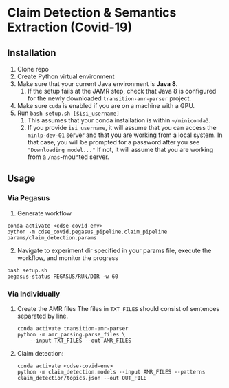 # Claim Detection & Semantics Extraction (Covid-19)

## Installation

1. Clone repo
2. Create Python virtual environment
3. Make sure that your current Java environment is **Java 8**.
   1. If the setup fails at the JAMR step, check that Java 8 is configured
      for the newly downloaded `transition-amr-parser` project.
4. Make sure `cuda` is enabled if you are on a machine with a GPU.
4. Run `bash setup.sh [$isi_username]`
   1. This assumes that your conda installation is within `~/miniconda3`.
   2. If you provide `isi_username`, it will assume that you can access
      the `minlp-dev-01` server and that you are working from a local system.
      In that case, you will be prompted for a password after you see
      `"Downloading model..."`
      If not, it will assume that you are working from a `/nas`-mounted server.

## Usage

### Via Pegasus

1. Generate workflow
```
conda activate <cdse-covid-env>
python -m cdse_covid.pegasus_pipeline.claim_pipeline params/claim_detection.params
```
2. Navigate to experiment dir specified in your params file, execute the workflow, and monitor the progress
```
bash setup.sh
pegasus-status PEGASUS/RUN/DIR -w 60
```

### Via Individually

1. Create the AMR files
   The files in `TXT_FILES` should consist of sentences separated by line.
   ```
   conda activate transition-amr-parser
   python -m amr_parsing.parse_files \
       --input TXT_FILES --out AMR_FILES
   ```
2. Claim detection:
   ```
   conda activate <cdse-covid-env>
   python -m claim_detection.models --input AMR_FILES --patterns claim_detection/topics.json --out OUT_FILE
   ```
